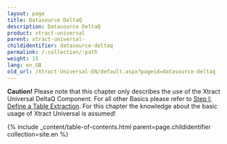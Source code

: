 ```yaml
---
layout: page
title: Datasource DeltaQ
description: Datasource DeltaQ
product: xtract-universal
parent: xtract-universal-
childidentifier: datasource-deltaq
permalink: /:collection/:path
weight: 15
lang: en_GB
old_url: /Xtract-Universal-EN/default.aspx?pageid=datasource-deltaq
---
```


**Caution!** Please note that this chapter only describes the use of the Xtract Universal DeltaQ Component. For all other Basics please refer to [Step I: Define a Table Extraction](./getting-started-table/step1-define-a-table-extraction). For this chapter the knowledge about the basic usage of Xtract Universal is assumed! 

{% include _content/table-of-contents.html parent=page.childidentifier collection=site.en %}